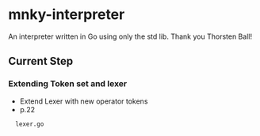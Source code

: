 # mnky-interpreter

An interpreter written in Go using only the std lib. Thank you Thorsten Ball!

## Current Step

### Extending Token set and lexer

- Extend Lexer with new operator tokens
- p.22

```bash
  lexer.go
```
